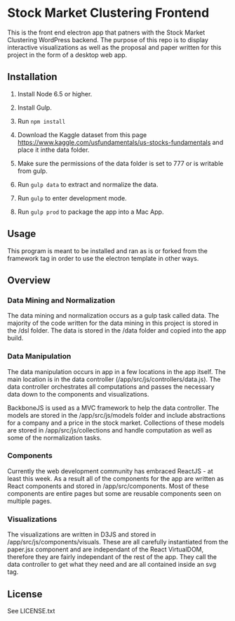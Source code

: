 # Stock Market Clustering Frontend

This is the front end electron app that patners with the Stock Market Clustering WordPress backend. The purpose of this repo is to display interactive visualizations as well as the proposal and paper written for this project in the form of a desktop web app. 

## Installation

1. Install Node 6.5 or higher.

2. Install Gulp.

3. Run `npm install`

4. Download the Kaggle dataset from this page https://www.kaggle.com/usfundamentals/us-stocks-fundamentals and place it inthe data folder.

5. Make sure the permissions of the data folder is set to 777 or is writable from gulp.

6. Run `gulp data` to extract and normalize the data.

7. Run `gulp` to enter development mode.

8. Run `gulp prod` to package the app into a Mac App.

## Usage

This program is meant to be installed and ran as is or forked from the framework tag in order to use the electron template in other ways.

## Overview

### Data Mining and Normalization

The data mining and normalization occurs as a gulp task called data. The majority of the code written for the data mining in this project is stored in the /dsl folder. The data is stored in the /data folder and copied into the app build.

### Data Manipulation

The data manipulation occurs in app in a few locations in the app itself. The main location is in the data controller (/app/src/js/controllers/data.js). The data controller orchestrates all computations and passes the necessary data down to the components and visualizations.

BackboneJS is used as a MVC framework to help the data controller. The models are stored in the /app/src/js/models folder and include abstractions for a company and a price in the stock market. Collections of these models are stored in /app/src/js/collections and handle computation as well as some of the normalization tasks.

### Components

Currently the web development community has embraced ReactJS - at least this week. As a result all of the components for the app are written as React components and stored in /app/src/components. Most of these components are entire pages but some are reusable components seen on multiple pages.

### Visualizations

The visualizations are written in D3JS and stored in /app/src/js/components/visuals. These are all carefully instantiated from the paper.jsx component and are independant of the React VirtualDOM, therefore they are fairly independant of the rest of the app. They call the data controller to get what they need and are all contained inside an svg tag.

## License

See LICENSE.txt